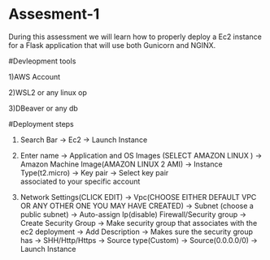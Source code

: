# Assesment-1
During this assessment we will learn how to properly deploy a Ec2 instance for a Flask application that will use both Gunicorn and NGINX. 

#Devleopment tools 

  1)AWS Account
  
  2)WSL2 or any linux op
  
  3)DBeaver or any db 

#Deployment steps

  1) Search Bar -> Ec2 -> Launch Instance
  
  2) Enter name -> Application and OS Images (SELECT AMAZON LINUX ) -> Amazon Machine Image(AMAZON LINUX 2 AMI) -> Instance Type(t2.micro) -> Key pair -> Select key pair     
     associated to your specific account

   3) Network Settings(CLICK EDIT) -> Vpc(CHOOSE EITHER DEFAULT VPC OR ANY OTHER ONE YOU MAY HAVE CREATED) -> Subnet (choose a public subnet) -> Auto-assign Ip(disable)
      Firewall/Security group -> Create Security Group -> Make security group that associates with the ec2 deployment -> Add Description -> Makes sure the security group has ->         SHH/Http/Https -> Source type(Custom) -> Source(0.0.0.0/0) -> Launch Instance


  
  

